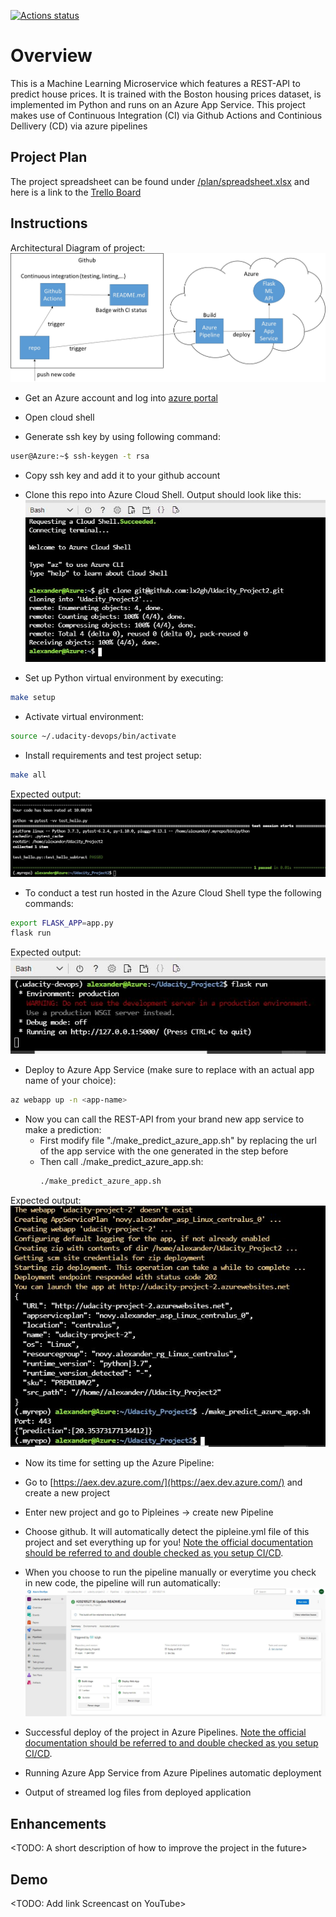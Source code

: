 [![Actions status](https://github.com/lx2gh/Udacity_Project2/workflows/Python%20application%20test%20with%20Github%20Actions/badge.svg)](https://github.com/lx2gh/Udacity_Project2/actions)

# Overview

This is a Machine Learning Microservice which features a REST-API to predict house prices. It is trained with the Boston housing prices dataset, is implemented im Python and runs on an Azure App Service.
This project makes use of Continuous Integration (CI) via Github Actions and Continious Dellivery (CD) via azure pipelines

## Project Plan

The project spreadsheet can be found under [/plan/spreadsheet.xlsx](/plan/spreadsheet.xlsx) and here is a link to the [Trello Board](https://trello.com/b/yWGD7Lut/mlmicroservice)

## Instructions

Architectural Diagram of project: 
![architecture](doc/architecture.jpg "Architecture of CI/CD")

* Get an Azure account and log into [azure portal](https://portal.azure.com)

* Open cloud shell

* Generate ssh key by using following command:

```bash
user@Azure:~$ ssh-keygen -t rsa
```

* Copy ssh key and add it to your github account 

* Clone this repo into Azure Cloud Shell. Output should look like this:
![clone](doc/Clone_2_Cloud_Shell.JPG "cloning repo")

* Set up Python virtual environment by executing: 
```bash
make setup
```
* Activate virtual environment:
```bash
source ~/.udacity-devops/bin/activate
```
* Install requirements and test project setup:
```bash
make all
```
Expected output:
![make all](doc/passing_all_tests.JPG "passing all tests")

* To conduct a test run hosted in the Azure Cloud Shell type the following commands:
```bash
export FLASK_APP=app.py
flask run
```
Expected output:<br>
![test run](doc/test_run.JPG "test run")

* Deploy to Azure App Service (make sure to replace <app-name> with an actual app name of your choice):
```bash
az webapp up -n <app-name>
```

* Now you can call the REST-API from your brand new app service to make a prediction:
  * First modify file "./make_predict_azure_app.sh" by replacing the url of the app service with the one generated in the step before
  * Then call ./make_predict_azure_app.sh:
    ```bash
    ./make_predict_azure_app.sh
    ```
Expected output:<br>
![predict cloud shell](doc/successfull_prediction_in_azure_cloud_shell.JPG "prediction")
 
* Now its time for setting up the Azure Pipeline:
 * Go to [https://aex.dev.azure.com/](https://aex.dev.azure.com/) and create a new project
 * Enter new project and go to Pipleines -> create new Pipeline
 * Choose github. It will automatically detect the pipleine.yml file of this project and set everything up for you!
[Note the official documentation should be referred to and double checked as you setup CI/CD](https://docs.microsoft.com/en-us/azure/devops/pipelines/ecosystems/python-webapp?view=azure-devops).

* When you choose to run the pipeline manually or everytime you check in new code, the pipeline will run automatically:<br>
![CD](doc/successful_CD.JPG "CD")
 
* Successful deploy of the project in Azure Pipelines.  [Note the official documentation should be referred to and double checked as you setup CI/CD](https://docs.microsoft.com/en-us/azure/devops/pipelines/ecosystems/python-webapp?view=azure-devops).

* Running Azure App Service from Azure Pipelines automatic deployment


* Output of streamed log files from deployed application

> 

## Enhancements

<TODO: A short description of how to improve the project in the future>

## Demo 

<TODO: Add link Screencast on YouTube>



